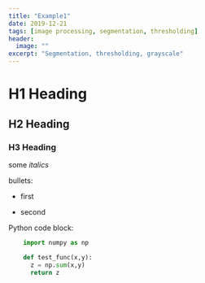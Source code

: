```yaml
---
title: "Example1"
date: 2019-12-21
tags: [image processing, segmentation, thresholding]
header:
  image: ""
excerpt: "Segmentation, thresholding, grayscale"
---
```


# H1 Heading

## H2 Heading

### H3 Heading


some *italics*


bullets:
* first
+ second


Python code block:
```python
    import numpy as np

    def test_func(x,y):
      z = np.sum(x,y)
      return z
```
